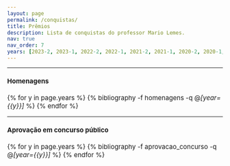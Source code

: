 ```yaml
---
layout: page
permalink: /conquistas/
title: Prêmios
description: Lista de conquistas do professor Mario Lemes.
nav: true
nav_order: 7
years: [2023-2, 2023-1, 2022-2, 2022-1, 2021-2, 2021-1, 2020-2, 2020-1,2019-2, 2019-1, 2018-2, 2018-1, 2017-2, 2017-1, 2016-2, 2016-1, 2015-2, 2015-1, 2014-2, 2014-1, 2013-2]
---
```


<hr>

<span style="font-size:15px">

<h4>Homenagens</h4>


<div class="publications">

{% for y in page.years  %}
  {% bibliography -f homenagens -q @*[year={{y}}]* %}
{% endfor %}

</div>

<span style="font-size:15px">

<hr>

<h4>Aprovação em concurso público</h4>


<div class="publications">

{% for y in page.years  %}
  {% bibliography -f aprovacao_concurso -q @*[year={{y}}]* %}
{% endfor %}

</div>

